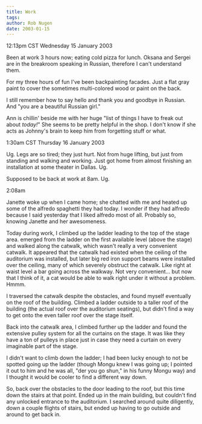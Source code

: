 ```yaml
---
title: Work
tags: 
author: Rob Nugen
date: 2003-01-15
---
```


<p class=date>12:13pm CST Wednesday 15 January 2003</p>

<p>Been at work 3 hours now; eating cold pizza for lunch.  Oksana and
Sergei are in the breakroom speaking in Russian, therefore I can't
understand them.</p>

<p>For my three hours of fun I've been backpainting facades.  Just a
flat gray paint to cover the sometimes multi-colored wood or paint on
the back.</p>

<p>I still remember how to say hello and thank you and goodbye in
Russian.  And "you are a beautiful Russian girl."</p>

<p>Ann is chillin' beside me with her huge "list of things I have to
freak out about <em>today!</em>"  She seems to be pretty helpful in
the shop.  I don't know if she acts as Johnny's brain to keep him from
forgetting stuff or what.</p>

<p class=date>1:30am CST Thursday 16 January 2003</p>

<p>Ug.  Legs are so tired; they just hurt.  Not from huge lifting, but
just from standing and walking and working.  Just got home from almost
finishing an installation at some theater in Dallas.  Ug.</p>

<p>Supposed to be back at work at 8am.  Ug.</p>

<p class=date>2:08am</p>

<p>Janette woke up when I came home; she chatted with me and heated up
some of the alfredo spaghetti they had today.  I wonder if they had
alfredo because I said yesterday that I liked alfredo most of all.
Probably so, knowing Janette and her awesomeness.</p>

<p>Today during work, I climbed up the ladder leading to the top of
the stage area.  emerged from the ladder on the first available level
(above the stage) and walked along the catwalk, which wasn't really a
very convenient catwalk.  It appeared that the catwalk had existed
when the ceiling of the auditorium was installed, but later big red
iron support beams were installed over the ceiling, many of which
severely obstruct the catwalk.  Like right at waist level a bar going
across the walkway.  Not very convenient... but now that I think of
it, a cat would be able to walk right under it without a problem.
Hmmm.</p>

<p>I traversed the catwalk despite the obstacles, and found myself
eventually on the roof of the building.  Climbed a ladder outside to a
taller roof of the building (the actual roof over the auditorium
seatings), but didn't find a way to get onto the even taller roof over
the stage itself.</p>

<p>Back into the catwalk area, I climbed further up the ladder and
found the extensive pulley system for all the curtains on the stage.
It was like they have a ton of pulleys in place just in case they need
a curtain on every imaginable part of the stage.</p>

<p>I didn't want to climb down the ladder; I had been lucky enough to
not be spotted going up the ladder (though Mongu knew I was going up;
I pointed it out to him and he was all, "der you go shun," in his
funny Mongu way) and I thought it would be cooler to find a different
way down.</p>

<p>So, back over the obstacles to the door leading to the roof, but
this time down the stairs at that point.  Ended up in the main
building, but couldn't find any unlocked entrance to the auditorium.
I searched around quite diligently, down a couple flights of stairs,
but ended up having to go outside and around to get back in.</p>

